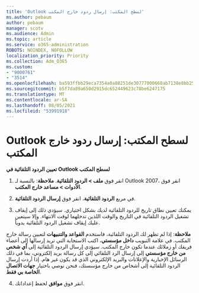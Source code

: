```yaml
---
title: 'Outlook لسطح المكتب: إرسال ردود خارج المكتب'
ms.author: pebaum
author: pebaum
manager: scotv
ms.audience: Admin
ms.topic: article
ms.service: o365-administration
ROBOTS: NOINDEX, NOFOLLOW
localization_priority: Priority
ms.collection: Adm_O365
ms.custom:
- "9000761"
- "3514"
ms.openlocfilehash: ba593ffbb29eca7354a0a88251de30777000668ab7138e8bb2539dbf0f6431d7
ms.sourcegitcommit: b5f7da89a650d2915dc652449623c78be6247175
ms.translationtype: MT
ms.contentlocale: ar-SA
ms.lasthandoff: 08/05/2021
ms.locfileid: "53991918"
---
```

# <a name="outlook-desktop-send-out-of-office-replies"></a>Outlook لسطح المكتب: إرسال ردود خارج المكتب

**تعيين الردود التلقائية في Outlook لسطح المكتب**

1. انقر فوق **ملف > الردود التلقائية**. **ملاحظة**: بالنسبة لـ Outlook 2007، انقر فوق **الأدوات > مساعد خارج المكتب**.

2. في مربع **الردود التلقائية**، انقر فوق **إرسال الردود التلقائية**.

3. يمكنك تعيين نطاق تاريخ للردود التلقائية لديك بشكل اختياري. سيؤدي ذلك إلى إيقاف تشغيل الردود التلقائية في التاريخ والوقت اللذين تدخلهما لوقت الانتهاء. وإلا سيتعين عليك إيقاف تشغيل الردود التلقائية يدوياً.

**ملاحظة**: إذا لم تظهر لك الردود التلقائية، فاستخدم **القواعد والتنبيهات** لتعيين رسالة خارج المكتب. في علامة التبويب **داخل مؤسستي**، اكتب الاستجابة التي تريد إرسالها إلى أعضاء فريقك أو زملائك عندما تكون خارج المكتب. سيؤدي إرسال الردود التلقائية إلى **أي شخص من خارج مؤسستي** إلى إرسال الرد التلقائي إلى كل رسالة بريد إلكتروني، بما في ذلك الرسائل الإخبارية والإعلانات والبريد الإلكتروني الذي قد يكون غير هام. إذا أردت إرسال الردود التلقائية إلى أشخاص من خارج مؤسستك، فنحن نوصي باختيار **جهات الاتصال الخاصة بي فقط**.

4. انقر فوق **موافق** لحفظ إعداداتك.
